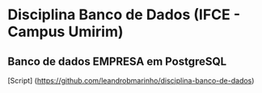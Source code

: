 # Disciplina Banco de Dados (IFCE - Campus Umirim)

## Banco de dados EMPRESA em PostgreSQL

[Script] (https://github.com/leandrobmarinho/disciplina-banco-de-dados)